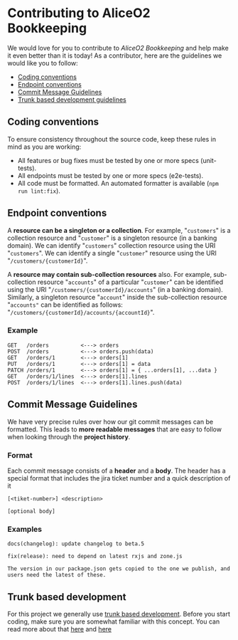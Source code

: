 # Contributing to AliceO2 Bookkeeping
We would love for you to contribute to *AliceO2 Bookkeeping* and help make it even better than it is today! As a contributor, here are the guidelines we would like you to follow:
- [Coding conventions](#coding-conventions)
- [Endpoint conventions](#endpoint-conventions)
- [Commit Message Guidelines](#commit-message-guidelines)
- [Trunk based development guidelines](#trunk-based-development)

## Coding conventions
To ensure consistency throughout the source code, keep these rules in mind as you are working:
- All features or bug fixes must be tested by one or more specs (unit-tests).
- All endpoints must be tested by one or more specs (e2e-tests).
- All code must be formatted. An automated formatter is available (`npm run lint:fix`).

## Endpoint conventions
A **resource can be a singleton or a collection**. For example, "`customers`" is a collection resource and "`customer`" is a singleton resource (in a banking domain). We can identify "`customers`" collection resource using the URI "`customers`". We can identify a single "`customer`" resource using the URI "`/customers/{customerId}`".

A **resource may contain sub-collection resources** also. For example, sub-collection resource "`accounts`" of a particular "`customer`" can be identified using the URI "`/customers/{customerId}/accounts`" (in a banking domain). Similarly, a singleton resource "`account`" inside the sub-collection resource "`accounts"` can be identified as follows: "`/customers/{customerId}/accounts/{accountId}`".

### Example
```
GET   /orders          <---> orders
POST  /orders          <---> orders.push(data)
GET   /orders/1        <---> orders[1]
PUT   /orders/1        <---> orders[1] = data
PATCH /orders/1        <---> orders[1] = { ...orders[1], ...data }
GET   /orders/1/lines  <---> orders[1].lines
POST  /orders/1/lines  <---> orders[1].lines.push(data)
```

## Commit Message Guidelines
We have very precise rules over how our git commit messages can be formatted. This leads to **more readable messages** that are easy to follow when looking through the **project history**.

### Format
Each commit message consists of a **header** and a **body**. The header has a special format that includes the jira ticket number and a quick description of it
```
[<tiket-number>] <description>

[optional body]
```

### Examples
```
docs(changelog): update changelog to beta.5
```
```
fix(release): need to depend on latest rxjs and zone.js

The version in our package.json gets copied to the one we publish, and users need the latest of these.
```

## Trunk based development

For this project we generally use [trunk based development](https://cloud.google.com/solutions/devops/devops-tech-trunk-based-development).
Before you start coding, make sure you are somewhat familiar with this concept.
You can read more about that [here](https://cloud.google.com/solutions/devops/devops-tech-trunk-based-development) and [here](https://www.atlassian.com/git/tutorials/comparing-workflows/feature-branch-workflow) 
